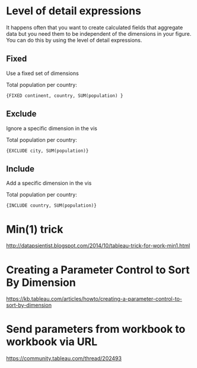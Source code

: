 


# Level of detail expressions

It happens often that you want to create calculated fields that aggregate data but you need them to be independent of the dimensions in your figure. You can do this by using the level of detail expressions.


## Fixed
Use a fixed set of dimensions

Total population per country:
``` 
{FIXED continent, country, SUM(population) }
```

## Exclude
Ignore a specific dimension in the vis

Total population per country:
``` 
{EXCLUDE city, SUM(population)}
```

## Include
Add a specific dimension in the vis

Total population per country:
```
{INCLUDE country, SUM(population)}
```

# Min(1) trick
http://datapsientist.blogspot.com/2014/10/tableau-trick-for-work-min1.html

# Creating a Parameter Control to Sort By Dimension 
https://kb.tableau.com/articles/howto/creating-a-parameter-control-to-sort-by-dimension

# Send parameters from workbook to workbook via URL

https://community.tableau.com/thread/202493
